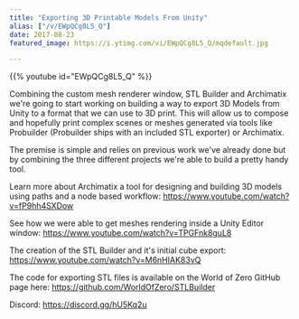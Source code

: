 ```yaml
---
title: "Exporting 3D Printable Models From Unity"
alias: ["/v/EWpQCg8L5_Q"]
date: 2017-08-23
featured_image: https://i.ytimg.com/vi/EWpQCg8L5_Q/mqdefault.jpg

---
```


{{% youtube id="EWpQCg8L5_Q" %}}

Combining the custom mesh renderer window, STL Builder and Archimatix we're going to start working on building a way to export 3D Models from Unity to a format that we can use to 3D print. This will allow us to compose and hopefully print complex scenes or meshes generated via tools like Probuilder (Probuilder ships with an included STL exporter) or Archimatix.

The premise is simple and relies on previous work we've already done but by combining the three different projects we're able to build a pretty handy tool.

Learn more about Archimatix a tool for designing and building 3D models using paths and a node based workflow: https://www.youtube.com/watch?v=fP9hh4SXDow

See how we were able to get meshes rendering inside a Unity Editor window: https://www.youtube.com/watch?v=TPGFnk8guL8

The creation of the STL Builder and it's initial cube export: https://www.youtube.com/watch?v=M6nHIAK83vQ

The code for exporting STL files is available on the World of Zero GitHub page here: https://github.com/WorldOfZero/STLBuilder

Discord: https://discord.gg/hU5Kq2u